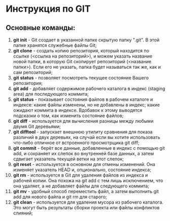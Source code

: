 # Инструкция по GIT
## Основные команды:

1. **git init** - Git создает в указанной папке скрытую папку ".git". В этой папке хранятся служебные файлы Git;
2. **git clone** - создать копию репозитория, который находится по ссылке (<ссылка на репозиторий>), и можем указать название новой папки, в которую Git скопирует репозиторий (<название папки>). Если его не указать, папка будет называться так же, как и сам репозиторий;
3. **git status** - позволяет посмотреть текущее состояние Вашего репозитория;
1. **git add** - добавляет содержимое рабочего каталога в индекс (staging area) для последующего коммита;
2. **git status** - показывает состояния файлов в рабочем каталоге и индексе: какие файлы изменены, но не добавлены в индекс; какие ожидают коммита в индексе. Вдобавок к этому выводятся подсказки о том, как изменить состояние файлов;
3. **git diff** - используется для вычисления разницы между любыми двумя Git деревьями;
4. **git difftool** - запускает внешнюю утилиту сравнения для показа различий в двух деревьях, на случай если вы хотите использовать что-либо отличное от встроенного просмотрщика git diff;
5. **git commit** - берёт все данные, добавленные в индекс с помощью git add, и сохраняет их слепок во внутренней базе данных, а затем сдвигает указатель текущей ветки на этот слепок;
6. **git reset** - используется в основном для отмены изменений. Она изменяет указатель HEAD и, опционально, состояние индекса;
7. **git rm** - используется в Git для удаления файлов из индекса и рабочей копии. Она похожа на git add с тем лишь исключением, что она удаляет, а не добавляет файлы для следующего коммита;
8. **git mv** - удобный способ переместить файл, а затем выполнить git add для нового файла и git rm для старого;
9. **git clean** - используется для удаления мусора из рабочего каталога. Это могут быть результаты сборки проекта или файлы конфликтов слияний;
